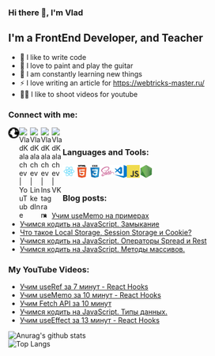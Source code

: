 ### Hi there 👋, I'm Vlad

## I'm a FrontEnd Developer, and Teacher
- 💪 I like to write code
- 🎉 I love to paint and play the guitar
- 🥅 I am constantly learning new things
- ⚡ I love writing an article for https://webtricks-master.ru/
- 🤹🏽 I like to shoot videos for youtube 

### Connect with me:

[<img align="left" alt="webtricks-master.ru" width="22px" src="https://raw.githubusercontent.com/iconic/open-iconic/master/svg/globe.svg" />][website]
[<img align="left" alt="VladKalachev | YouTube" width="22px" src="https://cdn.jsdelivr.net/npm/simple-icons@v3/icons/youtube.svg" />][youtube]
[<img align="left" alt="VladKalachev | LinkedIn" width="22px" src="https://cdn.jsdelivr.net/npm/simple-icons@v3/icons/linkedin.svg" />][linkedin]
[<img align="left" alt="VladKalachev | Instagram" width="22px" src="https://cdn.jsdelivr.net/npm/simple-icons@v3/icons/instagram.svg" />][instagram]
[<img align="left" alt="VladKalachev | VK" width="22px" src="https://cdn.jsdelivr.net/npm/simple-icons@v3/icons/vk.svg" />][vk]

<br />

### Languages and Tools:

<img align="left" alt="React" width="26px" src="https://raw.githubusercontent.com/github/explore/80688e429a7d4ef2fca1e82350fe8e3517d3494d/topics/react/react.png" />
<img align="left" alt="HTML5" width="26px" src="https://raw.githubusercontent.com/github/explore/80688e429a7d4ef2fca1e82350fe8e3517d3494d/topics/html/html.png" />
<img align="left" alt="CSS3" width="26px" src="https://raw.githubusercontent.com/github/explore/80688e429a7d4ef2fca1e82350fe8e3517d3494d/topics/css/css.png" />
<img align="left" alt="Sass" width="26px" src="https://raw.githubusercontent.com/github/explore/80688e429a7d4ef2fca1e82350fe8e3517d3494d/topics/sass/sass.png" />
<img align="left" alt="Visual Studio Code" width="26px" src="https://raw.githubusercontent.com/github/explore/80688e429a7d4ef2fca1e82350fe8e3517d3494d/topics/visual-studio-code/visual-studio-code.png" />
<img align="left" alt="JavaScript" width="26px" src="https://raw.githubusercontent.com/github/explore/80688e429a7d4ef2fca1e82350fe8e3517d3494d/topics/javascript/javascript.png" />
<img align="left" alt="Node.js" width="26px" src="https://raw.githubusercontent.com/github/explore/80688e429a7d4ef2fca1e82350fe8e3517d3494d/topics/nodejs/nodejs.png" />


<br />
<br />

### Blog posts:
<!-- BLOG-POST-LIST:START -->
- [Учим useMemo на примерах](https://webtricks-master.ru/reactjs/uchim-usememo-na-primerah/)
- [Учимся кодить на JavaScript. Замыкание](https://webtricks-master.ru/javascript/uchimsya-kodit-na-javascript-zamykanie/)
- [Что такое Local Storage, Session Storage и Cookie?](https://webtricks-master.ru/javascript/chto-takoe-local-storage-session-storage-i-cookie/)
- [Учимся кодить на JavaScript. Операторы Spread и Rest](https://webtricks-master.ru/javascript/uchimsya-kodit-na-javascript-operatory-spread-i-rest/)
- [Учимся кодить на JavaScript. Методы массивов.](https://webtricks-master.ru/javascript/uchim-javascript-metody-massivov/)
<!-- BLOG-POST-LIST:END -->

### My YouTube Videos:
<!-- YOUTUBE:START -->
- [Учим useRef за 7 минут - React Hooks](https://www.youtube.com/watch?v=rUGDM7MaRvk)
- [Учим useMemo за 10 минут - React Hooks](https://www.youtube.com/watch?v=cLGHxUenVrw)
- [Учим Fetch API за 10 минут](https://www.youtube.com/watch?v=dyTmhq9nc6o)
- [Учимся кодить на JavaScript. Типы данных.](https://www.youtube.com/watch?v=LIUcnZD8JPs)
- [Учим useEffect за 13 минут - React Hooks](https://www.youtube.com/watch?v=TfYFxoAmtVs)
<!-- YOUTUBE:END -->

![Anurag's github stats](https://github-readme-stats.vercel.app/api?username=VladKalachev)
<br />
![Top Langs](https://github-readme-stats.vercel.app/api/top-langs/?username=VladKalachev&layout=compact)

[website]: https://webtricks-master.ru/
[youtube]: https://www.youtube.com/channel/UCkvd2R7fmbs1watlJ6wur_w
[linkedin]: https://www.linkedin.com/in/vlad-kalachev-ab87b312a/
[instagram]: https://www.instagram.com/corvaxv/
[vk]: https://vk.com/vladislavkalachov
